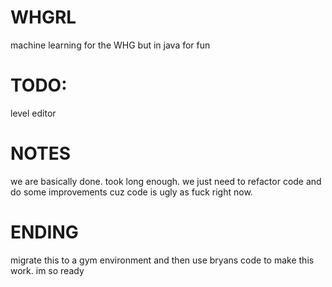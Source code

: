 # WHGRL
machine learning for the WHG but in java for fun

# TODO:

level editor

# NOTES

we are basically done. took long enough. we just need to refactor code and do some improvements cuz code is ugly as fuck right now.

# ENDING

migrate this to a gym environment and then use bryans code to make this work. im so ready


